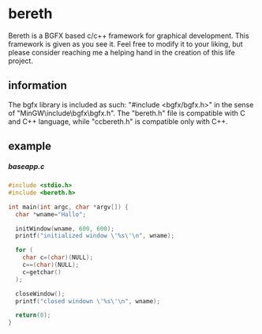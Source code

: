 # bereth
Bereth is a BGFX based c/c++ framework for graphical development.
This framework is given as you see it. Feel free to modify it to your liking, but please consider reaching me a helping hand in the creation of this life project.

## information
The bgfx library is included as such:
"#include <bgfx/bgfx.h>" in the sense of "MinGW\include\bgfx\bgfx.h".
The "bereth.h" file is compatible with C and C++ language, while "ccbereth.h" is compatible only with C++.

## example
##### baseapp.c
```C
#include <stdio.h>
#include <bereth.h>

int main(int argc, char *argv[]) {
  char *wname="Hallo";

  initWindow(wname, 600, 600);
  printf("initialized window \'%s\'\n", wname);

  for (
    char c=(char)(NULL); 
    c==(char)(NULL);
    c=getchar()
  );

  closeWindow();
  printf("closed windown \'%s\'\n", wname);

  return(0);
}
```
